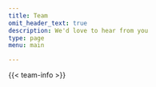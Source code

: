 ```yaml
---
title: Team
omit_header_text: true
description: We'd love to hear from you
type: page
menu: main

---
```


{{< team-info >}}

